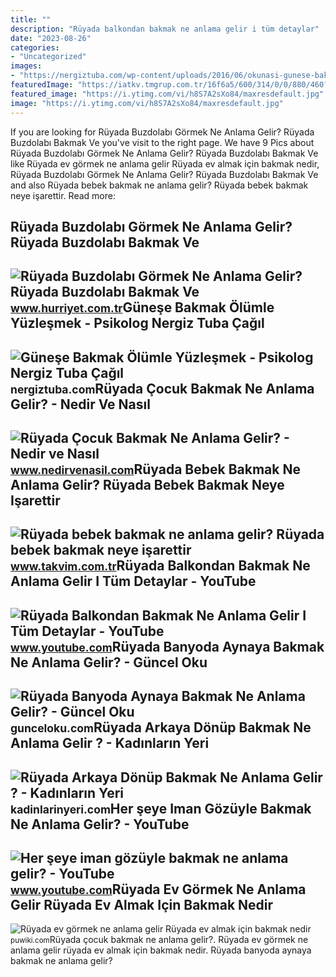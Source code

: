 ```yaml
---
title: ""
description: "Rüyada balkondan bakmak ne anlama gelir i tüm detaylar"
date: "2023-08-26"
categories:
- "Uncategorized"
images:
- "https://nergiztuba.com/wp-content/uploads/2016/06/okunasi-gunese-bakmak.jpg"
featuredImage: "https://iatkv.tmgrup.com.tr/16f6a5/600/314/0/0/880/460?u=https:%2f%2fitkv.tmgrup.com.tr%2falbum%2f2022%2f02%2f17%2fruyada-bebek-bakmak-ne-anlama-gelir-ruyada-bebek-bakmak-neye-isarettir-ruyada-bebek-beslemenin-anlami-ve-yorum-1645105513409.jpg"
featured_image: "https://i.ytimg.com/vi/h8S7A2sXo84/maxresdefault.jpg"
image: "https://i.ytimg.com/vi/h8S7A2sXo84/maxresdefault.jpg"
---
```


If you are looking for Rüyada Buzdolabı Görmek Ne Anlama Gelir? Rüyada Buzdolabı Bakmak Ve you've visit to the right page. We have 9 Pics about Rüyada Buzdolabı Görmek Ne Anlama Gelir? Rüyada Buzdolabı Bakmak Ve like Rüyada ev görmek ne anlama gelir Rüyada ev almak için bakmak nedir, Rüyada Buzdolabı Görmek Ne Anlama Gelir? Rüyada Buzdolabı Bakmak Ve and also Rüyada bebek bakmak ne anlama gelir? Rüyada bebek bakmak neye işarettir. Read more:

Rüyada Buzdolabı Görmek Ne Anlama Gelir? Rüyada Buzdolabı Bakmak Ve
-------------------------------------------------------------------

 ![Rüyada Buzdolabı Görmek Ne Anlama Gelir? Rüyada Buzdolabı Bakmak Ve](https://i4.hurimg.com/i/hurriyet/75/1200x675/5ec3059ab699de1a9c47dffa.jpg) <small>www.hurriyet.com.tr</small>Güneşe Bakmak Ölümle Yüzleşmek - Psikolog Nergiz Tuba Çağıl
-----------------------------------------------------------

 ![Güneşe Bakmak Ölümle Yüzleşmek - Psikolog Nergiz Tuba Çağıl](https://nergiztuba.com/wp-content/uploads/2016/06/okunasi-gunese-bakmak.jpg) <small>nergiztuba.com</small>Rüyada Çocuk Bakmak Ne Anlama Gelir? - Nedir Ve Nasıl
-----------------------------------------------------

 ![Rüyada Çocuk Bakmak Ne Anlama Gelir? - Nedir ve Nasıl](https://www.nedirvenasil.com/wp-content/uploads/2018/11/rüyada-cocuk-bakmak-660x330.jpg) <small>www.nedirvenasil.com</small>Rüyada Bebek Bakmak Ne Anlama Gelir? Rüyada Bebek Bakmak Neye Işarettir
-----------------------------------------------------------------------

 ![Rüyada bebek bakmak ne anlama gelir? Rüyada bebek bakmak neye işarettir](https://iatkv.tmgrup.com.tr/16f6a5/600/314/0/0/880/460?u=https:%2f%2fitkv.tmgrup.com.tr%2falbum%2f2022%2f02%2f17%2fruyada-bebek-bakmak-ne-anlama-gelir-ruyada-bebek-bakmak-neye-isarettir-ruyada-bebek-beslemenin-anlami-ve-yorum-1645105513409.jpg) <small>www.takvim.com.tr</small>Rüyada Balkondan Bakmak Ne Anlama Gelir I Tüm Detaylar - YouTube
----------------------------------------------------------------

 ![Rüyada Balkondan Bakmak Ne Anlama Gelir I Tüm Detaylar - YouTube](https://i.ytimg.com/vi/hRq9iDwP9TM/maxresdefault.jpg?sqp=-oaymwEmCIAKENAF8quKqQMa8AEB-AH-CYAC0AWKAgwIABABGGUgZShlMA8=&rs=AOn4CLBjw_ybVazmxLj1LX5ibaMzgwoxIg) <small>www.youtube.com</small>Rüyada Banyoda Aynaya Bakmak Ne Anlama Gelir? - Güncel Oku
----------------------------------------------------------

 ![Rüyada Banyoda Aynaya Bakmak Ne Anlama Gelir? - Güncel Oku](https://gunceloku.com/uploads/ruyada-banyoda-aynaya-bakmak-ne-anlama-gelir-62287c7263661.jpg) <small>gunceloku.com</small>Rüyada Arkaya Dönüp Bakmak Ne Anlama Gelir ? - Kadınların Yeri
--------------------------------------------------------------

 ![Rüyada Arkaya Dönüp Bakmak Ne Anlama Gelir ? - Kadınların Yeri](https://kadinlarinyeri.com/wp-content/uploads/2021/07/Ruyada-Arkaya-Donup-Bakmak.jpg) <small>kadinlarinyeri.com</small>Her şeye Iman Gözüyle Bakmak Ne Anlama Gelir? - YouTube
-------------------------------------------------------

 ![Her şeye iman gözüyle bakmak ne anlama gelir? - YouTube](https://i.ytimg.com/vi/h8S7A2sXo84/maxresdefault.jpg) <small>www.youtube.com</small>Rüyada Ev Görmek Ne Anlama Gelir Rüyada Ev Almak Için Bakmak Nedir
------------------------------------------------------------------

 ![Rüyada ev görmek ne anlama gelir Rüyada ev almak için bakmak nedir](https://puwiki.com/wp-content/uploads/2020/03/ruyada-ev-gormek-ne-anlama-gelir-ruyada-ev-almak-icin-bakmak-nedir.jpg) <small>puwiki.com</small>Rüyada çocuk bakmak ne anlama gelir?. Rüyada ev görmek ne anlama gelir rüyada ev almak için bakmak nedir. Rüyada banyoda aynaya bakmak ne anlama gelir?
